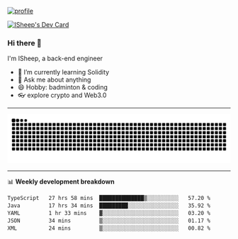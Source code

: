 [![profile](https://user-images.githubusercontent.com/54968314/208005045-e4b42f3b-833d-4242-bfcc-e764865553a2.svg)](https://www.calligrapher.ai/)

<a href="https://app.daily.dev/linziyang1106"><img src="https://api.daily.dev/devcards/v2/i4Spwx5Skx5FpTqWcwoit.png?r=kgx&type=wide" width="652" alt="ISheep's Dev Card"/></a>

### Hi there 🐏

I'm ISheep, a back-end engineer

- 🔭 I’m currently learning Solidity
- 💬 Ask me about anything
- 😄 Hobby: badminton & coding
- 👓 explore crypto and Web3.0

-------

![](https://raw.githubusercontent.com/ISheepp/ISheepp/output/github-contribution-grid-snake.svg)

-------

📊 **Weekly development breakdown**
<!--START_SECTION:waka-->

```txt
TypeScript   27 hrs 58 mins  ██████████████▒░░░░░░░░░░   57.20 %
Java         17 hrs 34 mins  █████████░░░░░░░░░░░░░░░░   35.92 %
YAML         1 hr 33 mins    ▓░░░░░░░░░░░░░░░░░░░░░░░░   03.20 %
JSON         34 mins         ▒░░░░░░░░░░░░░░░░░░░░░░░░   01.17 %
XML          24 mins         ▒░░░░░░░░░░░░░░░░░░░░░░░░   00.82 %
```

<!--END_SECTION:waka-->
